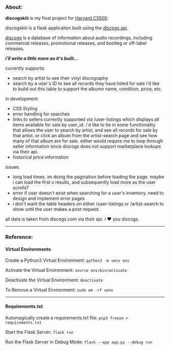 ### About:
**discogskiii** is my final project for [Harvard CS50X](https://www.edx.org/course/introduction-computer-science-harvardx-cs50x).

discogskiii is a flask applicaiton built using the [discogs api](https://www.discogs.com/developers). 

[discogs](https://en.wikipedia.org/wiki/Discogs) is a database of information about audio recordings, including commercial releases, promotional releases, and bootleg or off-label releases.

***i'll write a little more as it's built...***

currently supports:
- search by artist to see their vinyl discography
- search by a user's ID to see all records they have listed for sale
    i'd like to build out this table to support the albumn name, condition, price, etc.

in development:
- CSS Styling
- error handling for searches
- links to sellers
    currently supported via /user-listings which displays all items available for sale by user_id.
    i'd like to tie in some functionality that allows the user to search by artist, and see all records for sale by that artist. or click an album from the artist-search page and see how many of that album are for sale. either would require me to loop through seller information since discogs does not support marketplace lookups via their api.
- historical price information


issues:
- long load times. im doing the pagination before loading the page. maybe i can load the first x results,
and subsequently load more as the user scrolls?
- error if user doesn't exist when searching for a user's inventory. need to design and implement error pages
- i don't want the table headers on either /user-listings or /artist-search to show until the user makes a post request.

all data is taken from discogs.com via their api. i ❤️ you discogs.

---
### Reference:

#### Virtual Environments
Create a Python3 Virtual Environment: 
```python3 -m venv env```

Activate the Virtual Environment:
```source env/bin/activate```

Deactivate the Virtual Environment:
```deactivate```

To Remove a Virtual Environment:
```sudo em -rf venv```

---
#### Requirements.txt
Automagically create a requirements.txt file:
```pip3 freeze > requirements.txt```

Start the Flask Server:
```flask run```

Run the Flask Server in Debug Mode:
```flask --app app.py --debug run```
